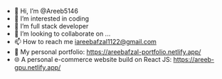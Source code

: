 - 👋 Hi, I’m @Areeb5146
- 👀 I’m interested in coding
- 🌱 I’m full stack developer
- 💞️ I’m looking to collaborate on ...
- 📫 How to reach me iareebafzal1122@gmail.com
- 💼 My personal portfolio: https://areebafzal-portfolio.netlify.app/
- 🌐 A personal e-commerce website build on React JS: https://areeb-gpu.netlify.app/

<!---
Areeb5146/Areeb5146 is a ✨ special ✨ repository because its `README.md` (this file) appears on your GitHub profile.
You can click the Preview link to take a look at your changes.
--->
